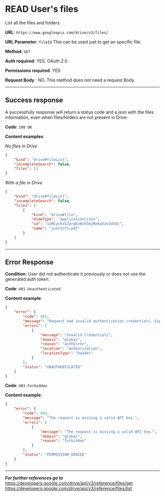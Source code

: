 # READ User's files

List all the files and folders.

**URL**: ```https://www.googleapis.com/drive/v3/files/```

**URL Parameter**: ```fileId``` This can be used just to get an specific file.

**Method**: ```GET```

**Auth required**: YES. OAuth 2.0

**Permissions required**: YES

**Request Body** : NO. This method does not need a request Body.

-----------

## Success response

A successfully response will return a status code and a json with the files information, even when files/folders are not present in Drive. 

**Code**: ```200 OK```

**Content examples**

*No files in Drive*
```json
{
    "kind": "drive#fileList",
    "incompleteSearch": false,
    "files": []
}
```
*With a file in Drive*
```json
{
    "kind": "drive#fileList",
    "incompleteSearch": false,
    "files": [
        {
            "kind": "drive#file",
            "mimeType": "application/json",
            "id": "1xMCycKx5Jyrp6zWlK5byMzKaVav3dtDc",
            "name": "justInfo.pdf"
        }
    ]
}
```
-----------

## Error Response

**Condition**: User did not authenticate it previously or does not use the generated auth token.

**Code**: ```401 Unauthenticated```

**Content example**:

```json
{
    "error": {
        "code": 401,
        "message": "Request had invalid authentication credentials. Expected OAuth 2 access token, login cookie or other valid authentication credential. See https://developers.google.com/identity/sign-in/web/devconsole-project.",
        "errors": [
            {
                "message": "Invalid Credentials",
                "domain": "global",
                "reason": "authError",
                "location": "Authorization",
                "locationType": "header"
            }
        ],
        "status": "UNAUTHENTICATED"
    }
}
```
**Code**: ```403 Forbidden```

**Content example**:
```json
{
    "error": {
        "code": 403,
        "message": "The request is missing a valid API key.",
        "errors": [
            {
                "message": "The request is missing a valid API key.",
                "domain": "global",
                "reason": "forbidden"
            }
        ],
        "status": "PERMISSION_DENIED"
    }
}
```

-----------

**_For further references go to_**
https://developers.google.com/drive/api/v3/reference/files/get
https://developers.google.com/drive/api/v3/reference/files/list
